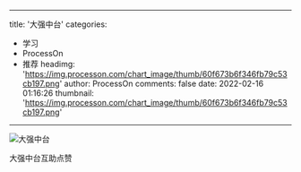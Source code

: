 
---
title: '大强中台'
categories: 
 - 学习
 - ProcessOn
 - 推荐
headimg: 'https://img.processon.com/chart_image/thumb/60f673b6f346fb79c53cb197.png'
author: ProcessOn
comments: false
date: 2022-02-16 01:16:26
thumbnail: 'https://img.processon.com/chart_image/thumb/60f673b6f346fb79c53cb197.png'
---

<div>   
<img class="thumb" alt="大强中台" src="https://img.processon.com/chart_image/thumb/60f673b6f346fb79c53cb197.png" referrerpolicy="no-referrer">
<p>大强中台互助点赞</p>  
</div>
            